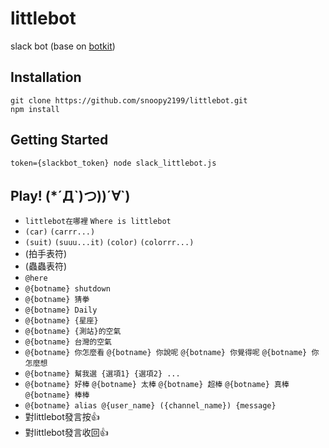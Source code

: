 # littlebot
slack bot (base on [botkit](https://github.com/howdyai/botkit))

## Installation
```
git clone https://github.com/snoopy2199/littlebot.git
npm install
```

## Getting Started
```
token={slackbot_token} node slack_littlebot.js
```

## Play! (*´Д\`)つ))´∀\`)
* `littlebot在哪裡` `Where is littlebot`
* `(car)` `(carrr...)`
* `(suit)` `(suuu...it)` `(color)` `(colorrr...)`
* (拍手表符)
* (蟲蟲表符)
* `@here`
* `@{botname} shutdown`
* `@{botname} 猜拳`
* `@{botname} Daily`
* `@{botname} {星座}`
* `@{botname} {測站}的空氣`
* `@{botname} 台灣的空氣`
* `@{botname} 你怎麼看` `@{botname} 你說呢` `@{botname} 你覺得呢` `@{botname} 你怎麼想`
* `@{botname} 幫我選 {選項1} {選項2} ...`
* `@{botname} 好棒` `@{botname} 太棒` `@{botname} 超棒` `@{botname} 真棒` `@{botname} 棒棒`
* `@{botname} alias @{user_name} ({channel_name}) {message}`
* 對littlebot發言按:+1:
* 對littlebot發言收回:+1: